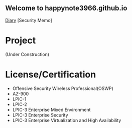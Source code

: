 ## Welcome to happynote3966.github.io


[Diary](./Diary.md)
[Security Memo]

# Project
(Under Construction)

# License/Certification
- Offensive Security Wireless Professional(OSWP)
- AZ-900
- LPIC-1
- LPIC-2
- LPIC-3 Enterprise Mixed Environment
- LPIC-3 Enterprise Security
- LPIC-3 Enterprise Virtualization and High Availability
